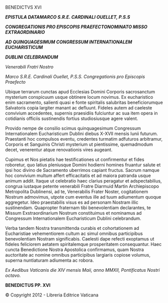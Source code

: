 BENEDICTVS XVI

***EPISTULA DATA******MARCO S.R.E. CARDINALI OUELLET, P.S.S***

***CONGREGATIONIS PRO EPISCOPIS PRAEFECTO******NOMINATO MISSO EXTRAORDINARIO***

***AD QUINQUAGESIMUM CONGRESSUM INTERNATIONALEM EUCHARISTICUM***

***DUBLINI CELEBRANDUM***

*Venerabili Fratri Nostro*

*Marco S.R.E. Cardinali Ouellet, P.S.S.* *Congregationis pro Episcopis Praefecto*

Ubique terrarum cunctas apud Ecclesias Domini Corporis sacrosanctum mysterium conspicuum usque obtinere locum novimus. Ex eucharistico enim sacramento, salienti quasi e fonte spiritalis salubritas beneficiorumque Salvatoris copia largiter manant ac defluunt. Fideles autem ad caeleste convivium accedentes, supernis praesidiis fulciuntur ac sua item opera in cotidianis officiis sustinendis fortius studiosiusque agere valent.

Provido nempe de consilio scimus quinquagesimum Congressum Internationalem Eucharisticum Dublini diebus X-XVII mensis Iunii futurum. Praestanti hoc compulsos eventu, credentes turmatim adfuturos arbitramur, Corporis et Sanguinis Christi mysterium ut pientissime, quemadmodum decet, venerentur atque renovationis vires augeant.

Cupimus et Nos pietatis hae testificationes ut confirmentur et fides roboretur, quo latius pleniusque Domini hodierni homines fruantur salute et ipsi hoc divino de Sacramento uberrimos capiant fructus. Sacrum namque hoc convivium multum affert efficacitatis et ad maiora patranda usque animum addit. Itaque ut celebratio haec clarius peragatur et adspectabilius, congrua iustaque petente venerabili Fratre Diarmuid Martin Archiepiscopo Metropolita Dublinensi, ad te, Venerabilis Frater Noster, cogitationem Nostrum admovimus, utpote cum eventus ille ad tuum adiumentum quoque aggregetur. Ideo praestabilis visus es ad personam Nostram illic sustinendam. Quapropter fraternam tibi benevolentiam declarantes, te Missum Exstraordinarium Nostrum constituimus et nominamus ad Congressum Internationalem Eucharisticum Dublini celebrandum.

Verba tandem Nostra transmittenda curabis et cohortationem ad Eucharistiae vehementiorem cultum ac simul omnibus participibus benevolentiam Nostram significabis. Caelesti dape refecti exoptamus ut fideles feliciorem aetatem spiritalemque prosperitatem consequantur. Haec cuncta Benedictione Nostra Apostolica confirmamus, quam Nostra auctoritate ac nomine omnibus participibus largiaris copiose volumus, superna nuntiaturam adiumenta ac robora.

*Ex Aedibus Vaticanis die XIV mensis Maii, anno MMXII, Pontificatus Nostri octavo.*

**BENEDICTUS PP. XVI**

© Copyright 2012 - Libreria Editrice Vaticana